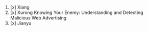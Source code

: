 1. [x] Xiang
2. [x] Xurong Knowing Your Enemy: Understanding and Detecting Malicious Web Advertising
3. [x] Jianyu
